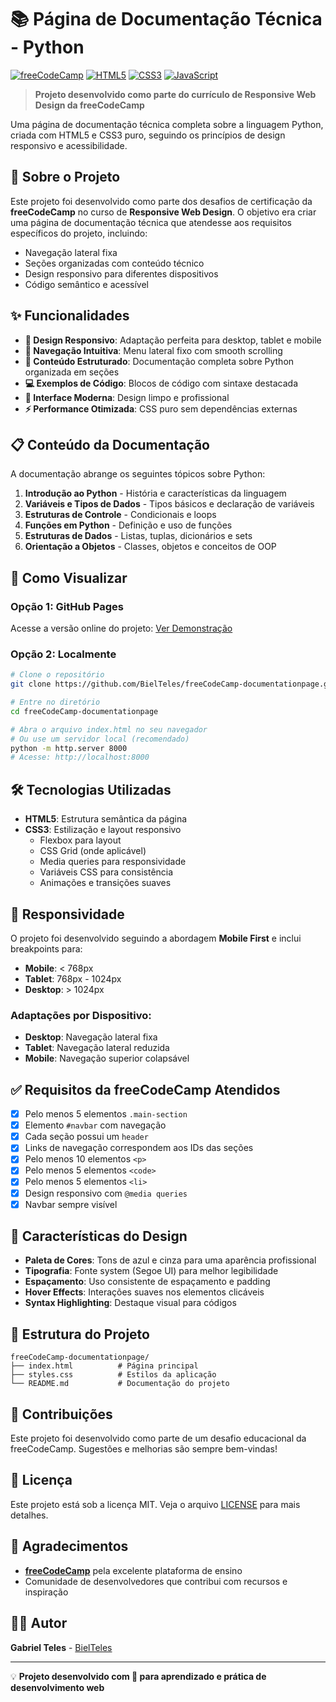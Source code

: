 # 📚 Página de Documentação Técnica - Python

[![freeCodeCamp](https://img.shields.io/badge/freeCodeCamp-Project-brightgreen)](https://www.freecodecamp.org/)
[![HTML5](https://img.shields.io/badge/HTML5-E34F26?logo=html5&logoColor=white)](https://developer.mozilla.org/en-US/docs/Web/HTML)
[![CSS3](https://img.shields.io/badge/CSS3-1572B6?logo=css3&logoColor=white)](https://developer.mozilla.org/en-US/docs/Web/CSS)
[![JavaScript](https://img.shields.io/badge/Responsive-Design-blue)](https://developer.mozilla.org/en-US/docs/Learn/CSS/CSS_layout/Responsive_Design)

> **Projeto desenvolvido como parte do currículo de Responsive Web Design da freeCodeCamp**

Uma página de documentação técnica completa sobre a linguagem Python, criada com HTML5 e CSS3 puro, seguindo os princípios de design responsivo e acessibilidade.

## 🎯 Sobre o Projeto

Este projeto foi desenvolvido como parte dos desafios de certificação da **freeCodeCamp** no curso de **Responsive Web Design**. O objetivo era criar uma página de documentação técnica que atendesse aos requisitos específicos do projeto, incluindo:

- Navegação lateral fixa
- Seções organizadas com conteúdo técnico
- Design responsivo para diferentes dispositivos
- Código semântico e acessível

## ✨ Funcionalidades

- **📱 Design Responsivo**: Adaptação perfeita para desktop, tablet e mobile
- **🧭 Navegação Intuitiva**: Menu lateral fixo com smooth scrolling
- **📖 Conteúdo Estruturado**: Documentação completa sobre Python organizada em seções
- **💻 Exemplos de Código**: Blocos de código com sintaxe destacada
- **🎨 Interface Moderna**: Design limpo e profissional
- **⚡ Performance Otimizada**: CSS puro sem dependências externas

## 📋 Conteúdo da Documentação

A documentação abrange os seguintes tópicos sobre Python:

1. **Introdução ao Python** - História e características da linguagem
2. **Variáveis e Tipos de Dados** - Tipos básicos e declaração de variáveis
3. **Estruturas de Controle** - Condicionais e loops
4. **Funções em Python** - Definição e uso de funções
5. **Estruturas de Dados** - Listas, tuplas, dicionários e sets
6. **Orientação a Objetos** - Classes, objetos e conceitos de OOP

## 🚀 Como Visualizar

### Opção 1: GitHub Pages
Acesse a versão online do projeto: [Ver Demonstração](https://bielteles.github.io/freeCodeCamp-documentationpage/)

### Opção 2: Localmente
```bash
# Clone o repositório
git clone https://github.com/BielTeles/freeCodeCamp-documentationpage.git

# Entre no diretório
cd freeCodeCamp-documentationpage

# Abra o arquivo index.html no seu navegador
# Ou use um servidor local (recomendado)
python -m http.server 8000
# Acesse: http://localhost:8000
```

## 🛠️ Tecnologias Utilizadas

- **HTML5**: Estrutura semântica da página
- **CSS3**: Estilização e layout responsivo
  - Flexbox para layout
  - CSS Grid (onde aplicável)
  - Media queries para responsividade
  - Variáveis CSS para consistência
  - Animações e transições suaves

## 📱 Responsividade

O projeto foi desenvolvido seguindo a abordagem **Mobile First** e inclui breakpoints para:

- **Mobile**: < 768px
- **Tablet**: 768px - 1024px  
- **Desktop**: > 1024px

### Adaptações por Dispositivo:

- **Desktop**: Navegação lateral fixa
- **Tablet**: Navegação lateral reduzida
- **Mobile**: Navegação superior colapsável

## ✅ Requisitos da freeCodeCamp Atendidos

- [x] Pelo menos 5 elementos `.main-section`
- [x] Elemento `#navbar` com navegação
- [x] Cada seção possui um `header`
- [x] Links de navegação correspondem aos IDs das seções
- [x] Pelo menos 10 elementos `<p>`
- [x] Pelo menos 5 elementos `<code>`
- [x] Pelo menos 5 elementos `<li>`
- [x] Design responsivo com `@media queries`
- [x] Navbar sempre visível

## 🎨 Características do Design

- **Paleta de Cores**: Tons de azul e cinza para uma aparência profissional
- **Tipografia**: Fonte system (Segoe UI) para melhor legibilidade
- **Espaçamento**: Uso consistente de espaçamento e padding
- **Hover Effects**: Interações suaves nos elementos clicáveis
- **Syntax Highlighting**: Destaque visual para códigos

## 📂 Estrutura do Projeto

```
freeCodeCamp-documentationpage/
├── index.html          # Página principal
├── styles.css          # Estilos da aplicação
└── README.md           # Documentação do projeto
```

## 🤝 Contribuições

Este projeto foi desenvolvido como parte de um desafio educacional da freeCodeCamp. Sugestões e melhorias são sempre bem-vindas!

## 📝 Licença

Este projeto está sob a licença MIT. Veja o arquivo [LICENSE](LICENSE) para mais detalhes.

## 🙏 Agradecimentos

- **[freeCodeCamp](https://www.freecodecamp.org/)** pela excelente plataforma de ensino
- Comunidade de desenvolvedores que contribui com recursos e inspiração

## 👨‍💻 Autor

**Gabriel Teles** - [BielTeles](https://github.com/BielTeles)

---

💡 **Projeto desenvolvido com 💜 para aprendizado e prática de desenvolvimento web** 